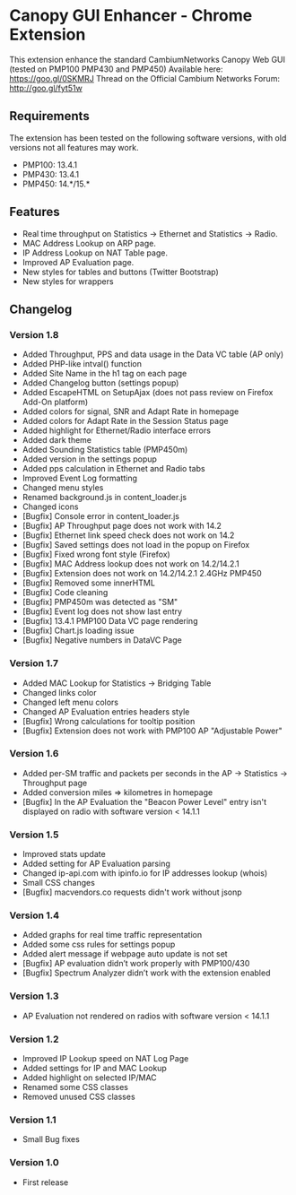 Canopy GUI Enhancer - Chrome Extension
==========

This extension enhance the standard CambiumNetworks Canopy Web GUI (tested on PMP100 PMP430 and PMP450)
Available here: https://goo.gl/0SKMRJ
Thread on the Official Cambium Networks Forum: http://goo.gl/fyt51w

## Requirements

The extension has been tested on the following software versions, with old versions not all features may work.

* PMP100: 13.4.1
* PMP430: 13.4.1
* PMP450: 14.\*/15.\*

## Features

* Real time throughput on Statistics -> Ethernet and Statistics -> Radio.
* MAC Address Lookup on ARP page.
* IP Address Lookup on NAT Table page.
* Improved AP Evaluation page.
* New styles for tables and buttons (Twitter Bootstrap)
* New styles for wrappers

## Changelog

### Version 1.8

* Added Throughput, PPS and data usage in the Data VC table (AP only)
* Added PHP-like intval() function
* Added Site Name in the h1 tag on each page
* Added Changelog button (settings popup)
* Added EscapeHTML on SetupAjax (does not pass review on Firefox Add-On platform)
* Added colors for signal, SNR and Adapt Rate in homepage
* Added colors for Adapt Rate in the Session Status page
* Added highlight for Ethernet/Radio interface errors
* Added dark theme
* Added Sounding Statistics table (PMP450m)
* Added version in the settings popup
* Added pps calculation in Ethernet and Radio tabs
* Improved Event Log formatting
* Changed menu styles
* Renamed background.js in content_loader.js
* Changed icons
* [Bugfix] Console error in content_loader.js
* [Bugfix] AP Throughput page does not work with 14.2
* [Bugfix] Ethernet link speed check does not work on 14.2
* [Bugfix] Saved settings does not load in the popup on Firefox
* [Bugfix] Fixed wrong font style (Firefox)
* [Bugfix] MAC Address lookup does not work on 14.2/14.2.1
* [Bugfix] Extension does not work on 14.2/14.2.1 2.4GHz PMP450
* [Bugfix] Removed some innerHTML
* [Bugfix] Code cleaning
* [Bugfix] PMP450m was detected as "SM"
* [Bugfix] Event log does not show last entry
* [Bugfix] 13.4.1 PMP100 Data VC page rendering
* [Bugfix] Chart.js loading issue
* [Bugfix] Negative numbers in DataVC Page

### Version 1.7

* Added MAC Lookup for Statistics -> Bridging Table
* Changed links color
* Changed left menu colors
* Changed AP Evaluation entries headers style
* [Bugfix] Wrong calculations for tooltip position
* [Bugfix] Extension does not work with PMP100 AP "Adjustable Power"

### Version 1.6

* Added per-SM traffic and packets per seconds in the AP -> Statistics -> Throughput page
* Added conversion miles => kilometres in homepage
* [Bugfix] In the AP Evaluation the "Beacon Power Level" entry isn't displayed on radio with software version < 14.1.1

### Version 1.5

* Improved stats update
* Added setting for AP Evaluation parsing
* Changed ip-api.com with ipinfo.io for IP addresses lookup (whois)
* Small CSS changes
* [Bugfix] macvendors.co requests didn't work without jsonp

### Version 1.4

* Added graphs for real time traffic representation
* Added some css rules for settings popup
* Added alert message if webpage auto update is not set
* [Bugfix] AP evaluation didn’t work properly with PMP100/430
* [Bugfix] Spectrum Analyzer didn’t work with the extension enabled

### Version 1.3

* AP Evaluation not rendered on radios with software version < 14.1.1

### Version 1.2

* Improved IP Lookup speed on NAT Log Page
* Added settings for IP and MAC Lookup
* Added highlight on selected IP/MAC
* Renamed some CSS classes
* Removed unused CSS classes

### Version 1.1

* Small Bug fixes

### Version 1.0

* First release

